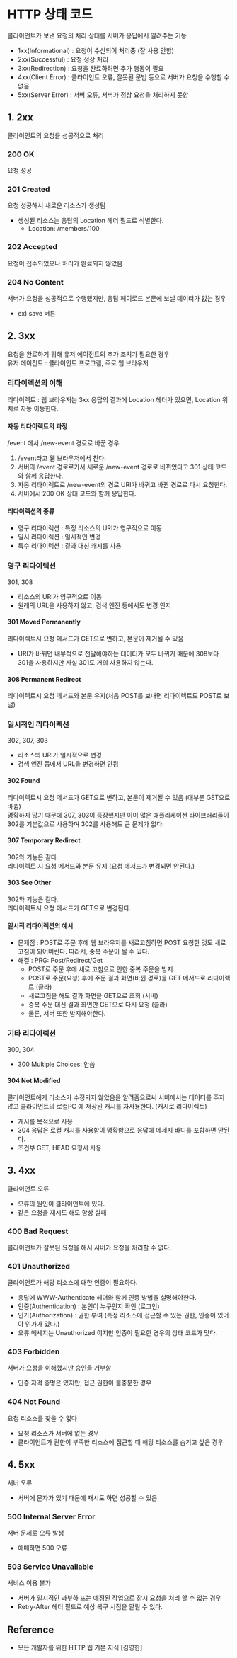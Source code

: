 # HTTP 상태 코드
클라이언트가 보낸 요청의 처리 상태를 서버가 응답에서 알려주는 기능

- 1xx(Informational) : 요청이 수신되어 처리중 (잘 사용 안함)
- 2xx(Successful) : 요청 정상 처리
- 3xx(Redirection) : 요청을 완료하려면 추가 행동이 필요
- 4xx(Client Error) : 클라이언트 오류, 잘못된 문법 등으로 서버가 요청을 수행할 수 없음
- 5xx(Server Error) : 서버 오류, 서버가 정상 요청을 처리하지 못함

## 1. 2xx
클라이언트의 요청을 성공적으로 처리

### 200 OK
요청 성공

### 201 Created
요청 성공해서 새로운 리소스가 생성됨
- 생성된 리소스는 응답의 Location 헤더 필드로 식별한다.
    + Location: /members/100

### 202 Accepted
요청이 접수되었으나 처리가 완료되지 않았음

### 204 No Content
서버가 요청을 성공적으로 수행했지만, 응답 페이로드 본문에 보낼 데이터가 없는 경우
- ex) save 버튼

## 2. 3xx
요청을 완료하기 위해 유저 에이전트의 추가 조치가 필요한 경우 <br>
유저 에이전트 : 클라이언트 프로그램, 주로 웹 브라우저

### 리다이렉션의 이해
리다이렉트 : 웹 브라우저는 3xx 응답의 결과에 Location 헤더가 있으면, Location 위치로 자동 이동한다.

#### 자동 리다이렉트의 과정
/event 에서 /new-event 경로로 바꾼 경우
1. /event라고 웹 브라우저에서 친다.
2. 서버의 /event 경로로가서 새로운 /new-event 경로로 바뀌었다고 301 상태 코드와 함께 응답한다.
3. 자동 리타이렉트로 /new-event의 경로 URI가 바뀌고 바뀐 경로로 다시 요청한다.
4. 서버에서 200 OK 상태 코드와 함께 응답한다.

#### 리다이렉션의 종류
- 영구 리다이렉션 : 특정 리소스의 URI가 영구적으로 이동
- 일시 리다이렉션 : 일시적인 변경
- 특수 리다이렉션 : 결과 대신 캐시를 사용

### 영구 리다이렉션
301, 308
- 리소스의 URI가 영구적으로 이동
- 원래의 URL을 사용하지 않고, 검색 엔진 등에서도 변경 인지

#### 301 Moved Permanently
리다이렉트시 요청 메서드가 GET으로 변하고, 본문이 제거될 수 있음
- URI가 바뀌면 내부적으로 전달해야하는 데이터가 모두 바뀌기 때문에 308보다 301을 사용하지만 사실 301도 거의 사용하지 않는다.

#### 308 Permanent Redirect
리다이렉트시 요청 메서드와 본문 유지(처음 POST를 보내면 리다이렉트도 POST로 보냄)

### 일시적인 리다이렉션
302, 307, 303
- 리소스의 URI가 일시적으로 변경 
- 검색 엔진 등에서 URL을 변경하면 안됨

#### 302 Found
리다이렉트시 요청 메서드가 GET으로 변하고, 본문이 제거될 수 있음 (대부분 GET으로 바뀜) <br>
명확하지 않기 때문에 307, 303이 등장했지만 이미 많은 애플리케이션 라이브러리들이 302를 기본값으로 사용하며 302를 사용해도 큰 문제가 없다.

#### 307 Temporary Redirect
302와 기능은 같다. <br>
리다이렉트 시 요청 메서드와 본문 유지 (요청 메서드가 변경되면 안된다.)

#### 303 See Other
302와 기능은 같다. <br>
리다이렉트시 요청 메서드가 GET으로 변경된다.

#### 일시적 리다이렉션의 예시
- 문제점 : POST로 주문 후에 웹 브라우저를 새로고침하면 POST 요청한 것도 새로고침이 되어버린다. 따라서, 중복 주문이 될 수 있다.
- 해결 : PRG: Post/Redirect/Get
    + POST로 주문 후에 새로 고침으로 인한 중복 주문을 방지
    + POST로 주문(요청) 후에 주문 결과 화면(바뀐 경로)을 GET 메서드로 리다이렉트 (클라)
    + 새로고침을 해도 결과 화면을 GET으로 조회 (서버)
    + 중복 주문 대신 결과 화면만 GET으로 다시 요청 (클라)
    + 물론, 서버 또한 방지해야한다.

### 기타 리다이렉션
300, 304
- 300 Multiple Choices: 안씀

#### 304 Not Modified
클라이언트에게 리소스가 수정되지 않았음을 알려줌으로써 서버에서는 데이터를 주지않고 클라이언트의 로컬PC 에 저장된 캐시를 자사용한다. (캐시로 리다이렉트)
- 캐시를 목적으로 사용
- 304 응답은 로컬 캐시를 사용함이 명확함으로 응답에 메세지 바디를 포함하면 안된다.
- 조건부 GET, HEAD 요청시 사용

## 3. 4xx
클라이언트 오류
- 오류의 원인이 클라이언트에 있다.
- 같은 요청을 재시도 해도 항상 실패

### 400 Bad Request
클라이언트가 잘못된 요청을 해서 서버가 요청을 처리할 수 없다. 

### 401 Unauthorized
클라이언트가 해당 리소스에 대한 인증이 필요하다.
- 응답에 WWW-Authenticate 헤더와 함께 인증 방법을 설명해야한다.
- 인증(Authentication) : 본인이 누구인지 확인 (로그인)
- 인가(Authorization) : 권한 부여 (특정 리소스에 접근할 수 있는 권한, 인증이 있어야 인가가 있다.)
- 오류 메세지는 Unauthorized 이지만 인증이 필요한 경우의 상태 코드가 맞다.

### 403 Forbidden
서버가 요청을 이해했지만 승인을 거부함
- 인증 자격 증명은 있지만, 접근 권한이 불충분한 경우

### 404 Not Found
요청 리소스를 찾을 수 없다
- 요청 리소스가 서버에 없는 경우
- 클라이언트가 권한이 부족한 리소스에 접근할 때 해당 리소스를 숨기고 싶은 경우

## 4. 5xx
서버 오류
- 서버에 문자가 있기 때문에 재시도 하면 성공할 수 있음

### 500 Internal Server Error
서버 문제로 오류 발생
- 애매하면 500 오류

### 503 Service Unavailable
서비스 이용 불가
- 서버가 일시적인 과부하 또는 예정된 작업으로 잠시 요청을 처리 할 수 없는 경우
- Retry-After 헤더 필드로 예상 복구 시점을 알릴 수 있다.

## Reference
- 모든 개발자를 위한 HTTP 웹 기본 지식 [김영한]

